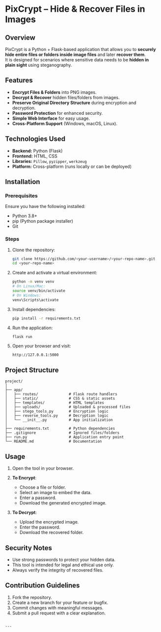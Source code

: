 # PixCrypt – Hide & Recover Files in Images

## Overview

PixCrypt is a Python + Flask-based application that allows you to **securely hide entire files or folders inside image files** and later **recover them**.  
It is designed for scenarios where sensitive data needs to be **hidden in plain sight** using steganography.

## Features

- **Encrypt Files & Folders** into PNG images.
- **Decrypt & Recover** hidden files/folders from images.
- **Preserve Original Directory Structure** during encryption and decryption.
- **Password Protection** for enhanced security.
- **Simple Web Interface** for easy usage.
- **Cross-Platform Support** (Windows, macOS, Linux).

## Technologies Used

- **Backend:** Python (Flask)
- **Frontend:** HTML, CSS
- **Libraries:** `Pillow`, `pyzipper`, `werkzeug`
- **Platform:** Cross-platform (runs locally or can be deployed)

## Installation

### Prerequisites

Ensure you have the following installed:

- Python 3.8+
- pip (Python package installer)
- Git

### Steps

1. Clone the repository:

   ```bash
   git clone https://github.com/<your-username>/<your-repo-name>.git
   cd <your-repo-name>
   ```

2. Create and activate a virtual environment:

   ```bash
   python -m venv venv
   # On Linux/Mac:
   source venv/bin/activate
   # On Windows:
   venv\Scripts\activate
   ```

3. Install dependencies:

   ```bash
   pip install -r requirements.txt
   ```

4. Run the application:

   ```bash
   flask run
   ```

5. Open your browser and visit:

   ```
   http://127.0.0.1:5000
   ```

## Project Structure

```
project/
│
├── app/
│   ├── routes/              # Flask route handlers
│   ├── static/              # CSS & static assets
│   ├── templates/           # HTML templates
│   ├── uploads/             # Uploaded & processed files
│   ├── stego_tools.py       # Encryption logic
│   ├── reverse_tools.py     # Decryption logic
│   └── __init__.py          # App initialization
│
├── requirements.txt         # Python dependencies
├── .gitignore               # Ignored files/folders
├── run.py                   # Application entry point
└── README.md                # Documentation
```

## Usage

1. Open the tool in your browser.
2. **To Encrypt**:

   - Choose a file or folder.
   - Select an image to embed the data.
   - Enter a password.
   - Download the generated encrypted image.

3. **To Decrypt**:

   - Upload the encrypted image.
   - Enter the password.
   - Download the recovered folder.

## Security Notes

- Use strong passwords to protect your hidden data.
- This tool is intended for legal and ethical use only.
- Always verify the integrity of recovered files.

## Contribution Guidelines

1. Fork the repository.
2. Create a new branch for your feature or bugfix.
3. Commit changes with meaningful messages.
4. Submit a pull request with a clear explanation.

```

---


```

```

```
